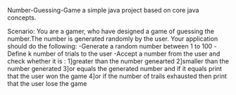 Number-Guessing-Game
a simple java project based on core java concepts.

Scenario: You are a gamer, who have designed a game of guessing the number.The number is generated randomly by the user.
Your application should do the following: 
-Generate a random number between 1 to 100
-Define k number of trials to the user
-Accept a number from the user and check whether it is :
      1]greater than the number genearted 
      2]smaller than the number generated
      3]or equals the generated number and if it equals print that the user won the game
      4]or if the number of trails exhausted then print that the user lose the game 

